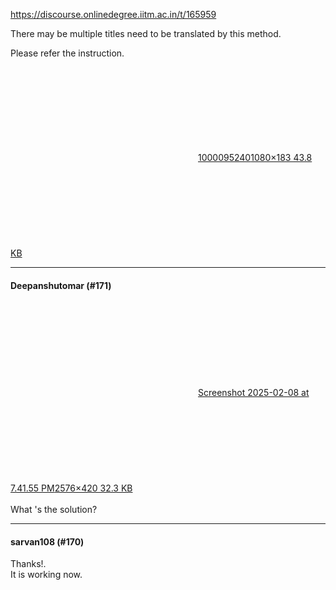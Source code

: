 https://discourse.onlinedegree.iitm.ac.in/t/165959

There may be multiple titles need to be translated by this method.</p>
<p>Please refer the instruction.<br/>
<div class="lightbox-wrapper"><a class="lightbox" data-download-href="/uploads/short-url/35cnbFGbLs6FfgzdMhH7nJj95i5.jpeg?dl=1" href="https://europe1.discourse-cdn.com/flex013/uploads/iitm/original/3X/1/5/159cfd274231dd9585ac818265479de56b3544fd.jpeg" rel="noopener nofollow ugc" title="1000095240"><div class="meta"><svg aria-hidden="true" class="fa d-icon d-icon-far-image svg-icon"><use href="#far-image"></use></svg><span class="filename">1000095240</span><span class="informations">1080×183 43.8 KB</span><svg aria-hidden="true" class="fa d-icon d-icon-discourse-expand svg-icon"><use href="#discourse-expand"></use></svg></div></a></div></p><hr>

<h4>Deepanshutomar (#171)</h4>
<p><div class="lightbox-wrapper"><a class="lightbox" data-download-href="/uploads/short-url/eEPdjSkv3AoGsKs6bmjwZVZLrmR.png?dl=1" href="https://europe1.discourse-cdn.com/flex013/uploads/iitm/original/3X/6/6/66bbdf1b8a6c5661e0a95e9e9515f41a1d96816d.png" rel="noopener nofollow ugc" title="Screenshot 2025-02-08 at 7.41.55 PM"><div class="meta"><svg aria-hidden="true" class="fa d-icon d-icon-far-image svg-icon"><use href="#far-image"></use></svg><span class="filename">Screenshot 2025-02-08 at 7.41.55 PM</span><span class="informations">2576×420 32.3 KB</span><svg aria-hidden="true" class="fa d-icon d-icon-discourse-expand svg-icon"><use href="#discourse-expand"></use></svg></div></a></div><br/>
What 's the solution?</p><hr>

<h4>sarvan108 (#170)</h4>
<p>Thanks!.<br/>
It is working now.